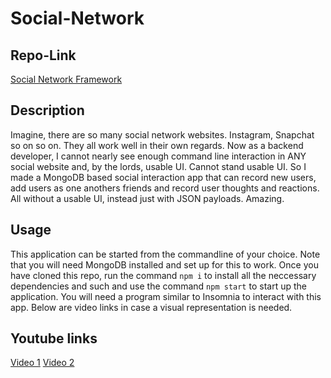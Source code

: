 # Social-Network

## Repo-Link

[Social Network Framework](https://github.com/sikandersultan/Social-Network)

## Description

Imagine, there are so many social network websites. Instagram, Snapchat so on so on. They all work well in their own regards. Now as a backend developer, I cannot nearly see enough command line interaction in ANY social website and, by the lords, usable UI. Cannot stand usable UI. So I made a MongoDB based social interaction app that can record new users, add users as one anothers friends and record user thoughts and reactions. All without a usable UI, instead just with JSON payloads. Amazing.

## Usage

This application can be started from the commandline of your choice. Note that you will need MongoDB installed and set up for this to work. Once you have cloned this repo, run the command `npm i` to install all the neccessary dependencies and such and use the command `npm start` to start up the application. You will need a program similar to Insomnia to interact with this app. Below are video links in case a visual representation is needed. 

## Youtube links
[Video 1](https://youtu.be/16FKxf3pObY)
[Video 2](https://youtu.be/zRwlDKWPGw4)
